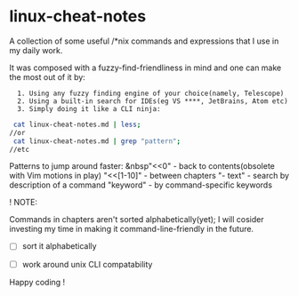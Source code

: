 # linux-cheat-notes
A collection of some useful /*nix commands and expressions that I use in my daily work.

   It was composed with a fuzzy-find-friendliness in mind and one can make the most out of it by:
   
      1. Using any fuzzy finding engine of your choice(namely, Telescope)
      2. Using a built-in search for IDEs(eg VS ****, JetBrains, Atom etc)
      3. Simply doing it like a CLI ninja:

```Bash
 cat linux-cheat-notes.md | less;
//or
 cat linux-cheat-notes.md | grep "pattern";
//etc
```
Patterns to jump around faster:
   &nbsp"<<0"      - back to contents(obsolete with Vim motions in play)
   "<<[1-10]" - between chapters
   "- text"   - search by description of a command
   "keyword"  - by command-specific keywords
   
! NOTE:
   
   Commands in chapters aren't sorted alphabetically(yet);
   I will cosider investing my time in making it command-line-friendly in the future.

- [ ] sort it alphabetically
- [ ] work around unix CLI compatability


Happy coding !
